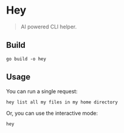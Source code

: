 # Hey

> AI powered CLI helper.

## Build

```shell
go build -o hey
```

## Usage

You can run a single request:
```shell
hey list all my files in my home directory
```

Or, you can use the interactive mode:
```shell
hey
```
